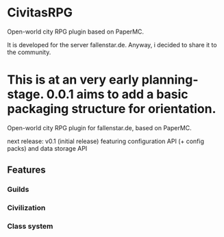 # CivitasRPG

Open-world city RPG plugin based on PaperMC.

It is developed for the server fallenstar.de. Anyway, i decided to share it to the community.

This is at an very early planning-stage. 0.0.1 aims to add a basic packaging structure for orientation.
=======
Open-world city RPG plugin for fallenstar.de, based on PaperMC.

next release: v0.1 (initial release) featuring configuration API (+ config packs) and data storage API


## Features

### Guilds

### Civilization

### Class system

